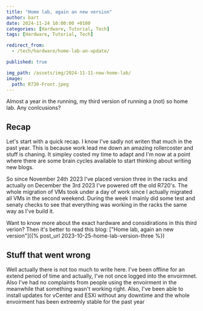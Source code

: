 ```yaml
---
title: "Home lab, again an new version"
author: bart
date: 2024-11-24 10:00:00 +0100
categories: [Hardware, Tutorial, Tech]
tags: [Hardware, Tutorial, Tech]

redirect_from:
  - /tech/hardware/home-lab-an-update/

published: true

img_path: /assets/img/2024-11-11-new-home-lab/
image:
  path: R730-Front.jpeg
---
```


Almost a year in the running, my third version of running a (not) so home lab. Any conlcusions?

## Recap

Let's start with a quick recap. I know I've sadly not writen that much in the past year. This is because work lead me down an amazing rollercoster and stuff is chaning. It simpley costed my time to adapt and I'm now at a point where there are some brain cycles available to start thinking about writing new blogs.

So since November 24th 2023 I've placed version three in the racks and actually on December the 3rd 2023 I've powered off the old R720's. The whole migration of VMs took under a day of work since I actually migrated all VMs in the second weekend. During the week I mainly did some test and senaty checks to see that everything was working in the racks the same way as I've build it.

Want to know more about the exact hardware and considirations in this third verion? Then it's better to read this blog: ["Home lab, again an new version"]({% post_url 2023-10-25-home-lab-version-three %})

## Stuff that went wrong
Well actually there is not too much to write here. I've been offline for an extend period of time and actually, I've not once logged into the envoirmnet. Also I've had no complaints from people using the envoirment in the meanwhile that something wasn't working right. Also, I've been able to install updates for vCenter and ESXi without any downtime and the whole envoirment has been extreemly stable for the past year